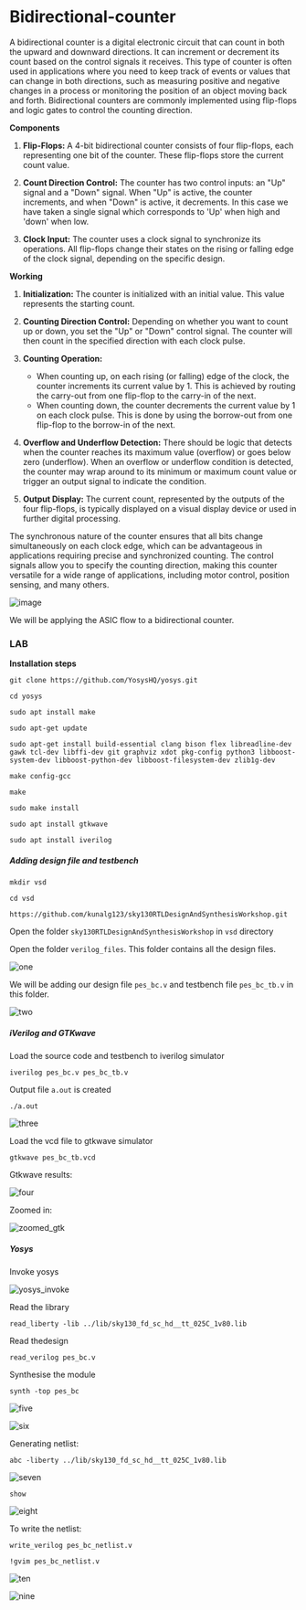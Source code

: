 # Bidirectional-counter

A bidirectional counter is a digital electronic circuit that can count in both the upward and downward directions. It can increment or decrement its count based on the control signals it receives. This type of counter is often used in applications where you need to keep track of events or values that can change in both directions, such as measuring positive and negative changes in a process or monitoring the position of an object moving back and forth. Bidirectional counters are commonly implemented using flip-flops and logic gates to control the counting direction.

**Components**

1. **Flip-Flops:** A 4-bit bidirectional counter consists of four flip-flops, each representing one bit of the counter. These flip-flops store the current count value.

2. **Count Direction Control:** The counter has two control inputs: an "Up" signal and a "Down" signal. When "Up" is active, the counter increments, and when "Down" is active, it decrements. In this case we have taken a single signal which corresponds to 'Up' when high and 'down' when low.

3. **Clock Input:** The counter uses a clock signal to synchronize its operations. All flip-flops change their states on the rising or falling edge of the clock signal, depending on the specific design.

**Working**

1. **Initialization:** The counter is initialized with an initial value. This value represents the starting count.

2. **Counting Direction Control:** Depending on whether you want to count up or down, you set the "Up" or "Down" control signal. The counter will then count in the specified direction with each clock pulse.

3. **Counting Operation:**
   - When counting up, on each rising (or falling) edge of the clock, the counter increments its current value by 1. This is achieved by routing the carry-out from one flip-flop to the carry-in of the next.
   - When counting down, the counter decrements the current value by 1 on each clock pulse. This is done by using the borrow-out from one flip-flop to the borrow-in of the next.

4. **Overflow and Underflow Detection:** There should be logic that detects when the counter reaches its maximum value (overflow) or goes below zero (underflow). When an overflow or underflow condition is detected, the counter may wrap around to its minimum or maximum count value or trigger an output signal to indicate the condition.

5. **Output Display:** The current count, represented by the outputs of the four flip-flops, is typically displayed on a visual display device or used in further digital processing.

The synchronous nature of the counter ensures that all bits change simultaneously on each clock edge, which can be advantageous in applications requiring precise and synchronized counting. The control signals allow you to specify the counting direction, making this counter versatile for a wide range of applications, including motor control, position sensing, and many others.

![image](https://github.com/ananya343B/Bidirectional-counter/assets/142582353/924ff128-f69b-47ae-9b5d-50e0f9008ccc)


We will be applying the ASIC flow to a bidirectional counter.

### LAB

**Installation steps**

```git clone https://github.com/YosysHQ/yosys.git```

```cd yosys```

```sudo apt install make```

```sudo apt-get update```

```sudo apt-get install build-essential clang bison flex libreadline-dev gawk tcl-dev libffi-dev git graphviz xdot pkg-config python3 libboost-system-dev libboost-python-dev libboost-filesystem-dev zlib1g-dev```

```make config-gcc```

```make```

```sudo make install```

```sudo apt install gtkwave```

```sudo apt install iverilog```

##### Adding design file and testbench

```mkdir vsd```

```cd vsd```

```https://github.com/kunalg123/sky130RTLDesignAndSynthesisWorkshop.git```

Open the folder ```sky130RTLDesignAndSynthesisWorkshop``` in ```vsd``` directory

Open the folder ```verilog_files```. This folder contains all the design files.

![one](https://github.com/ananya343B/Bidirectional-counter/assets/142582353/0cdd5f66-b811-48bf-9d98-cc83515341f2)

We will be adding our design file ```pes_bc.v``` and testbench file ```pes_bc_tb.v``` in this folder.

![two](https://github.com/ananya343B/Bidirectional-counter/assets/142582353/7f99b3ee-638e-47aa-8625-aea8c8f3305b)


##### iVerilog and GTKwave

Load the source code and testbench to iverilog simulator

```iverilog pes_bc.v pes_bc_tb.v```

Output file ```a.out``` is created

```./a.out```

![three](https://github.com/ananya343B/Bidirectional-counter/assets/142582353/bae86d62-49d6-4a46-aad8-9ee8334b7372)


Load the vcd file to gtkwave simulator

```gtkwave pes_bc_tb.vcd```

Gtkwave results:

![four](https://github.com/ananya343B/Bidirectional-counter/assets/142582353/03d0c02d-eb45-4655-9a5b-2407239c1410)

Zoomed in:

![zoomed_gtk](https://github.com/ananya343B/Bidirectional-counter/assets/142582353/c13314ca-5788-43dc-83d0-90a0b1328a29)

##### Yosys

Invoke yosys

![yosys_invoke](https://github.com/ananya343B/Bidirectional-counter/assets/142582353/300b3431-baea-4507-b140-21f0052a5edc)

Read the library

```read_liberty -lib ../lib/sky130_fd_sc_hd__tt_025C_1v80.lib```

Read thedesign

```read_verilog pes_bc.v```

Synthesise the module

```synth -top pes_bc```

![five](https://github.com/ananya343B/Bidirectional-counter/assets/142582353/a363c269-6dfd-4974-979e-aef6515916a4)


![six](https://github.com/ananya343B/Bidirectional-counter/assets/142582353/06cd7b54-e3f4-4dec-a968-6f2344ef3fe7)

Generating netlist:

```abc -liberty ../lib/sky130_fd_sc_hd__tt_025C_1v80.lib```

![seven](https://github.com/ananya343B/Bidirectional-counter/assets/142582353/6099f543-2e08-4a37-a4a7-c553d1454272)

```show```

![eight](https://github.com/ananya343B/Bidirectional-counter/assets/142582353/ef24066a-442a-454c-963c-a1814ee196f5)

To write the netlist:

```write_verilog pes_bc_netlist.v```

```!gvim pes_bc_netlist.v```

![ten](https://github.com/ananya343B/Bidirectional-counter/assets/142582353/eb1a639c-d8b2-4fed-880b-4482156b6789)

![nine](https://github.com/ananya343B/Bidirectional-counter/assets/142582353/89b90038-3f9f-4c08-9199-8f3e0c4464a7)
